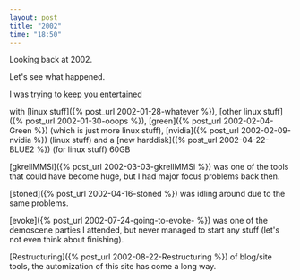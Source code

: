 ```yaml
---
layout: post
title: "2002"
time: "18:50"
---
```


Looking back at 2002.

Let's see what happened.

I was trying to [keep you entertained](/SHOTS/2002/01/22/17038/)

with
[linux stuff]({% post_url 2002-01-28-whatever %}),
[other linux stuff]({% post_url 2002-01-30-ooops %}),
[green]({% post_url 2002-02-04-Green %}) (which is just more linux stuff),
[nvidia]({% post_url 2002-02-09-nvidia %}) (linux stuff)
and a
[new harddisk]({% post_url 2002-04-22-BLUE2 %}) (for linux stuff) 60GB

[gkrellMMSi]({% post_url 2002-03-03-gkrellMMSi %}) was one of the tools that could have become huge, but I had major focus problems back then.

[stoned]({% post_url 2002-04-16-stoned %}) was idling around due to the same problems.

[evoke]({% post_url 2002-07-24-going-to-evoke- %}) was one of the demoscene parties I attended, but never managed to start any stuff (let's not even think about finishing).

[Restructuring]({% post_url 2002-08-22-Restructuring %}) of blog/site tools, the automization of this site has come a long way.

